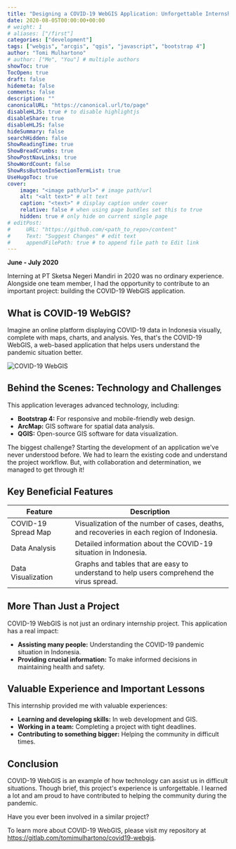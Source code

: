 ```yaml
---
title: "Designing a COVID-19 WebGIS Application: Unforgettable Internship Experience"
date: 2020-08-05T00:00:00+00:00
# weight: 1
# aliases: ["/first"]
categories: ["development"]
tags: ["webgis", "arcgis", "qgis", "javascript", "bootstrap 4"]
author: "Tomi Mulhartono"
# author: ["Me", "You"] # multiple authors
showToc: true
TocOpen: true
draft: false
hidemeta: false
comments: false
description: ""
canonicalURL: "https://canonical.url/to/page"
disableHLJS: true # to disable highlightjs
disableShare: true
disableHLJS: false
hideSummary: false
searchHidden: false
ShowReadingTime: true
ShowBreadCrumbs: true
ShowPostNavLinks: true
ShowWordCount: false
ShowRssButtonInSectionTermList: true
UseHugoToc: true
cover:
    image: "<image path/url>" # image path/url
    alt: "<alt text>" # alt text
    caption: "<text>" # display caption under cover
    relative: false # when using page bundles set this to true
    hidden: true # only hide on current single page
# editPost:
#     URL: "https://github.com/<path_to_repo>/content"
#     Text: "Suggest Changes" # edit text
#     appendFilePath: true # to append file path to Edit link
---
```


**June - July 2020**

Interning at PT Sketsa Negeri Mandiri in 2020 was no ordinary experience. Alongside one team member, I had the opportunity to contribute to an important project: building the COVID-19 WebGIS application.

## What is COVID-19 WebGIS?

Imagine an online platform displaying COVID-19 data in Indonesia visually, complete with maps, charts, and analysis. Yes, that's the COVID-19 WebGIS, a web-based application that helps users understand the pandemic situation better.

![COVID-19 WebGIS](/images/webgis.jpg)

## Behind the Scenes: Technology and Challenges

This application leverages advanced technology, including:

- **Bootstrap 4:** For responsive and mobile-friendly web design.
- **ArcMap:** GIS software for spatial data analysis.
- **QGIS:** Open-source GIS software for data visualization.

The biggest challenge? Starting the development of an application we've never understood before. We had to learn the existing code and understand the project workflow. But, with collaboration and determination, we managed to get through it!

## Key Beneficial Features

| Feature | Description |
| --- | --- |
| COVID-19 Spread Map | Visualization of the number of cases, deaths, and recoveries in each region of Indonesia. |
| Data Analysis | Detailed information about the COVID-19 situation in Indonesia. |
| Data Visualization | Graphs and tables that are easy to understand to help users comprehend the virus spread. |

## More Than Just a Project

COVID-19 WebGIS is not just an ordinary internship project. This application has a real impact:

- **Assisting many people:** Understanding the COVID-19 pandemic situation in Indonesia.
- **Providing crucial information:** To make informed decisions in maintaining health and safety.

## Valuable Experience and Important Lessons

This internship provided me with valuable experiences:

- **Learning and developing skills:** In web development and GIS.
- **Working in a team:** Completing a project with tight deadlines.
- **Contributing to something bigger:** Helping the community in difficult times.

## Conclusion

COVID-19 WebGIS is an example of how technology can assist us in difficult situations. Though brief, this project's experience is unforgettable. I learned a lot and am proud to have contributed to helping the community during the pandemic.

Have you ever been involved in a similar project?

To learn more about COVID-19 WebGIS, please visit my repository at https://gitlab.com/tomimulhartono/covid19-webgis.